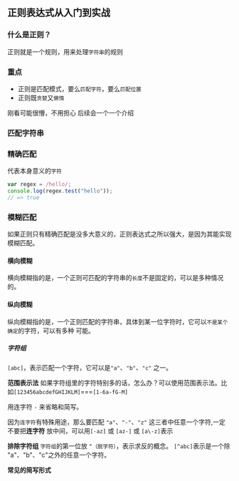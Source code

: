 ## 正则表达式从入门到实战

### 什么是正则？

正则就是一个规则，用来处理`字符串`的规则

### 重点

- 正则是匹配模式，要么`匹配字符`，要么`匹配位置`
- 正则既`贪婪`又`懒惰`

刚看可能很懵，不用担心 后续会一个一个介绍

### 匹配字符串

### 精确匹配

代表本身意义的`字符`

```js
var regex = /hello/;
console.log(regex.test("hello"));
// => true
```

### 模糊匹配

如果正则只有精确匹配是没多大意义的，正则表达式之所以强大，是因为其能实现模糊匹配。

#### 横向模糊

横向模糊指的是，一个正则可匹配的字符串的`长度`不是固定的，可以是多种情况的。

#### 纵向模糊

纵向模糊指的是，一个正则匹配的字符串，具体到某一位字符时，它可以`不是某个确定`的字符，可以有多种
可能。

##### 字符组

`[abc]`，表示匹配一个字符，它可以是`"a"`、`"b"`、`"c"` 之一。

**范围表示法**
如果字符组里的字符特别多的话，怎么办？可以使用范围表示法。比如`[123456abcdefGHIJKLM]`===`[1-6a-fG-M]`

用连字符 `-` 来省略和简写。

因为`连字符`有特殊用途，那么要匹配 `"a"`、`"-"`、`"z"` 这三者中任意一个字符,一定不要把**连字符** 放中间，可以用`[-az]` 或 `[az-]` 或 `[a\-z]`表示

**排除字符组**
`字符组`的第一位放 `^（脱字符）`，表示求反的概念。 `[^abc]`表示是一个除 "a"、"b"、"c"之外的任意一个字符。

**常见的简写形式**
